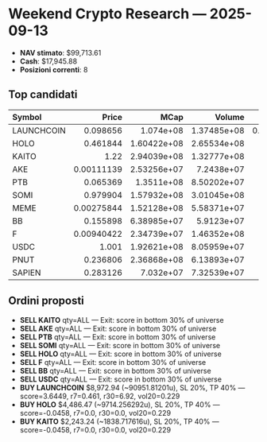 # Weekend Crypto Research — 2025-09-13

- **NAV stimato**: $99,713.61
- **Cash**: $17,945.88
- **Posizioni correnti**: 8

## Top candidati

| Symbol     |      Price |        MCap |      Volume |       R7 |     R30 |    Vol20 |      Score |
|:-----------|-----------:|------------:|------------:|---------:|--------:|---------:|-----------:|
| LAUNCHCOIN | 0.098656   | 1.074e+08   | 1.37485e+08 | 0.461051 | 6.92026 | 0.229007 |  3.64486   |
| HOLO       | 0.461844   | 1.60422e+08 | 2.65534e+08 | 0        | 0       | 0.229007 | -0.0458014 |
| KAITO      | 1.22       | 2.94039e+08 | 1.32777e+08 | 0        | 0       | 0.229007 | -0.0458014 |
| AKE        | 0.00111139 | 2.53256e+07 | 7.2438e+07  | 0        | 0       | 0.229007 | -0.0458014 |
| PTB        | 0.065369   | 1.3511e+08  | 8.50202e+07 | 0        | 0       | 0.229007 | -0.0458014 |
| SOMI       | 0.979904   | 1.57932e+08 | 3.01045e+08 | 0        | 0       | 0.229007 | -0.0458014 |
| MEME       | 0.00275844 | 1.52128e+08 | 5.58371e+07 | 0        | 0       | 0.229007 | -0.0458014 |
| BB         | 0.155898   | 6.38985e+07 | 5.9123e+07  | 0        | 0       | 0.229007 | -0.0458014 |
| F          | 0.00940422 | 2.34739e+07 | 1.46352e+08 | 0        | 0       | 0.229007 | -0.0458014 |
| USDC       | 1.001      | 1.92621e+08 | 8.05959e+07 | 0        | 0       | 0.229007 | -0.0458014 |
| PNUT       | 0.236806   | 2.36868e+08 | 6.13893e+07 | 0        | 0       | 0.229007 | -0.0458014 |
| SAPIEN     | 0.283126   | 7.032e+07   | 7.32539e+07 | 0        | 0       | 0.229007 | -0.0458014 |

## Ordini proposti

- **SELL KAITO** qty=ALL — Exit: score in bottom 30% of universe
- **SELL AKE** qty=ALL — Exit: score in bottom 30% of universe
- **SELL PTB** qty=ALL — Exit: score in bottom 30% of universe
- **SELL SOMI** qty=ALL — Exit: score in bottom 30% of universe
- **SELL HOLO** qty=ALL — Exit: score in bottom 30% of universe
- **SELL F** qty=ALL — Exit: score in bottom 30% of universe
- **SELL BB** qty=ALL — Exit: score in bottom 30% of universe
- **SELL USDC** qty=ALL — Exit: score in bottom 30% of universe
- **BUY LAUNCHCOIN** $8,972.94 (~90951.81201u), SL 20%, TP 40% — score=3.6449, r7=0.461, r30=6.92, vol20=0.229
- **BUY HOLO** $4,486.47 (~9714.256292u), SL 20%, TP 40% — score=-0.0458, r7=0.0, r30=0.0, vol20=0.229
- **BUY KAITO** $2,243.24 (~1838.717616u), SL 20%, TP 40% — score=-0.0458, r7=0.0, r30=0.0, vol20=0.229